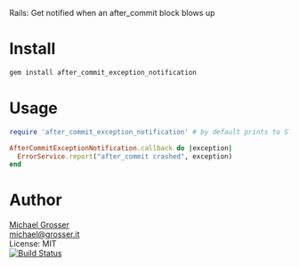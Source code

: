 Rails: Get notified when an after_commit block blows up

Install
=======

```Bash
gem install after_commit_exception_notification
```

Usage
=====

```Ruby
require 'after_commit_exception_notification' # by default prints to STDERR and ActiveRecord::Base.logger

AfterCommitExceptionNotification.callback do |exception|
  ErrorService.report("after_commit crashed", exception)
end
```

Author
======
[Michael Grosser](http://grosser.it)<br/>
michael@grosser.it<br/>
License: MIT<br/>
[![Build Status](https://travis-ci.org/grosser/after_commit_exception_notification.png)](https://travis-ci.org/grosser/after_commit_exception_notification)
